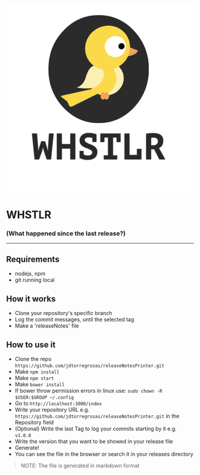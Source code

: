 ![WHSTLR Logo](public/assets/images/whstlr-logo.png)
# WHSTLR
### (What happened since the last release?)

**********************************



## Requirements
* nodejs, npm
* git running local

## How it works
* Clone your repository's specific branch
* Log the commit messages, until the selected tag
* Make a 'releaseNotes' file

## How to use it
* Clone the repo `https://github.com/jdtorregrosas/releaseNotesPrinter.git`
* Make `npm install`
* Make  `npm start`
* Make `bower install`
 * If bower throw permission errors in linux use: `sudo chown -R $USER:$GROUP ~/.config`
* Go to `http://localhost:3000/index`
* Write your repository URL e.g. `https://github.com/jdtorregrosas/releaseNotesPrinter.git` in the Repository field
* (Optional) Write the last Tag to log your commits starting by it e.g. `v1.0.0`
* Write the version that you want to be showed in your release file
* Generate!
* You can see the file in the browser or search it in your releases directory

> NOTE: The file is generated in markdown format
